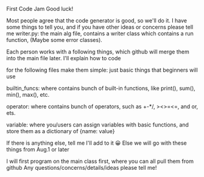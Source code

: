 First Code Jam
Good luck!

Most people agree that the code generator is good, so we'll do it.
I have some things to tell you, and if you have other ideas or concerns please tell me
writer.py: the main alg file, contains a writer class which contains a run function, (Maybe some error classes).

Each person works with a following things, which github will merge them into the main file later. I'll explain how to code

for the following files make them simple: just basic things that beginners will use

builtin_funcs:  where contains bunch of built-in functions, like print(), sum(), min(), max(), etc. 

operator:  where contains bunch of operators, such as +-*/, ><>=<=, and or, ets.

variable:  where you/users can assign variables with basic functions, and store them as a dictionary of {name: value}

If there is anything else, tell me I'll add to it 😀 
Else we will go with these things from Aug.1 or later

I will first program on the main class first, where you can all pull them from github
Any questions/concerns/details/ideas please tell me!
